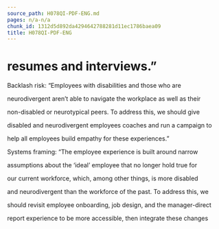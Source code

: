 ```yaml
---
source_path: H078QI-PDF-ENG.md
pages: n/a-n/a
chunk_id: 1312d5d892da4294642788281d11ec1786baea09
title: H078QI-PDF-ENG
---
```

# resumes and interviews.”

Backlash risk: “Employees with disabilities and those who are

neurodivergent aren’t able to navigate the workplace as well as their

non-disabled or neurotypical peers. To address this, we should give

disabled and neurodivergent employees coaches and run a campaign to

help all employees build empathy for these experiences.”

Systems framing: “The employee experience is built around narrow

assumptions about the ‘ideal’ employee that no longer hold true for

our current workforce, which, among other things, is more disabled

and neurodivergent than the workforce of the past. To address this, we

should revisit employee onboarding, job design, and the manager-direct

report experience to be more accessible, then integrate these changes
